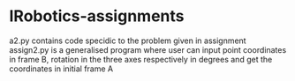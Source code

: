 # IRobotics-assignments
a2.py contains code specidic to the problem given in assignment
assign2.py is a generalised program where user can input point coordinates in frame B, rotation in the three axes respectively in degrees and get the coordinates in initial frame A
